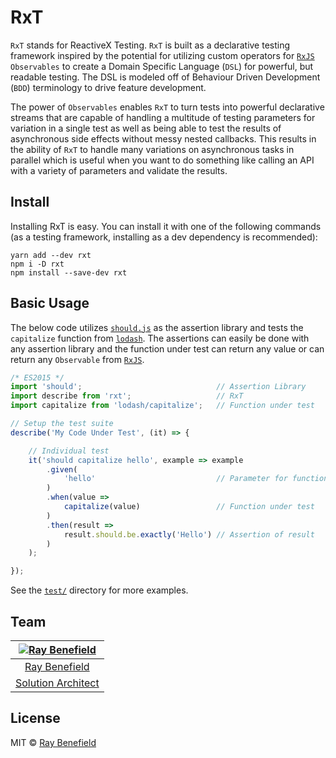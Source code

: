 # RxT

`RxT` stands for ReactiveX Testing. `RxT` is built as a declarative testing
framework inspired by the potential for utilizing custom operators for
[`RxJS`](http://reactivex) `Observables` to create a Domain Specific Language
(`DSL`) for powerful, but readable testing. The DSL is modeled off of Behaviour
Driven Development (`BDD`) terminology to drive feature development.

The power of `Observables` enables `RxT` to turn tests into powerful declarative
streams that are capable of handling a multitude of testing parameters for
variation in a single test as well as being able to test the results of
asynchronous side effects without messy nested callbacks. This results in the
ability of `RxT` to handle many variations on asynchronous tasks in parallel
which is useful when you want to do something like calling an API with a variety
of parameters and validate the results.


## Install

Installing RxT is easy. You can install it with one of the following commands
(as a testing framework, installing as a dev dependency is recommended):

```
yarn add --dev rxt
npm i -D rxt
npm install --save-dev rxt
```


## Basic Usage

The below code utilizes [`should.js`](https://github.com/shouldjs/should.js/) as
the assertion library and tests the `capitalize` function from
[`lodash`](https://lodash.com/). The assertions can easily be done with any
assertion library and the function under test can return any value or can return
any `Observable` from [`RxJS`](http://reactivex.io/rxjs/).

```js
/* ES2015 */
import 'should';                              // Assertion Library
import describe from 'rxt';                   // RxT
import capitalize from 'lodash/capitalize';   // Function under test

// Setup the test suite
describe('My Code Under Test', (it) => {

    // Individual test
    it('should capitalize hello', example => example
        .given(
            'hello'                           // Parameter for function
        )
        .when(value =>
            capitalize(value)                 // Function under test
        )
        .then(result =>
            result.should.be.exactly('Hello') // Assertion of result
        )
    );

});
```

See the [`test/`](./test/) directory for more examples.


## Team

|[![Ray Benefield](http://gravatar.com/avatar/e931b13306ea1022549766266727f789?s=144)](https://github.com/RayBenefield) |
|:---:|
|[Ray Benefield](https://github.com/RayBenefield) |
|[Solution Architect](https://en.wikipedia.org/wiki/Solution_architect) |


## License

MIT © [Ray Benefield](https://github.com/RayBenefield)
